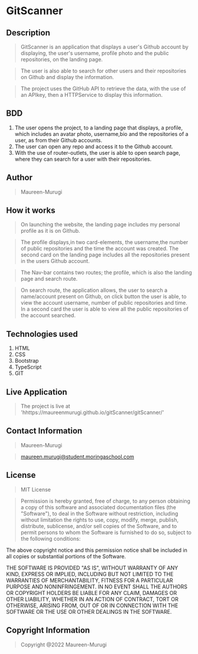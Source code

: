 # GitScanner

## Description

> GitScanner is an application that displays a user's Github account by displaying, the user's username, profile photo and the public repositories, on the landing page.

> The user is also able to search for other users and their repositories on Github and display the information.

> The project uses the GitHub API to retrieve the data, with the use of an APIkey, then a HTTPService to display this information.

## BDD

1. The user opens the project, to a landing page that displays, a profile, which includes an avatar photo, username,bio and the repositories of a user, as from their Github accounts.
2. The user can open any repo and access it to the Github account.
3. With the use of router-outlets, the user is able to open search page, where they can search for a user with their repositories.

## Author

> Maureen-Murugi

## How it works

>On launching the website, the landing page includes my personal profile as it is on Github.

> The profile displays,in two card-elements, the username,the number of public repositories and the time the account was created. The second card on the landing page includes all the repositories present in the users Github account.

> The Nav-bar contains two routes; the profile, which is also the landing page and search route.

> On search route, the application allows, the user to search a name/account present on Github, on click button the user is able, to view the account username, number of public repositories and time. In a second card the user is able to view all the public repositories of the account searched.

## Technologies used

1. HTML
2. CSS
3. Bootstrap
4. TypeScript
5. GIT

## Live Application

> The project is live at 'hhttps://maureenmurugi.github.io/gitScanner/gitScanner/'


## Contact Information

>Maureen-Murugi

>maureen.murugi@student.moringaschool.com

## License

> MIT License

>Permission is hereby granted, free of charge, to any person obtaining a copy of this software and associated documentation files (the "Software"), to deal in the Software without restriction, including without limitation the rights to use, copy, modify, merge, publish, distribute, sublicense, and/or sell copies of the Software, and to permit persons to whom the Software is furnished to do so, subject to the following conditions:

The above copyright notice and this permission notice shall be included in all copies or substantial portions of the Software.

THE SOFTWARE IS PROVIDED "AS IS", WITHOUT WARRANTY OF ANY KIND, EXPRESS OR IMPLIED, INCLUDING BUT NOT LIMITED TO THE WARRANTIES OF MERCHANTABILITY, FITNESS FOR A PARTICULAR PURPOSE AND NONINFRINGEMENT. IN NO EVENT SHALL THE AUTHORS OR COPYRIGHT HOLDERS BE LIABLE FOR ANY CLAIM, DAMAGES OR OTHER LIABILITY, WHETHER IN AN ACTION OF CONTRACT, TORT OR OTHERWISE, ARISING FROM, OUT OF OR IN CONNECTION WITH THE SOFTWARE OR THE USE OR OTHER DEALINGS IN THE SOFTWARE.

## Copyright Information

> Copyright @2022 Maureen-Murugi
